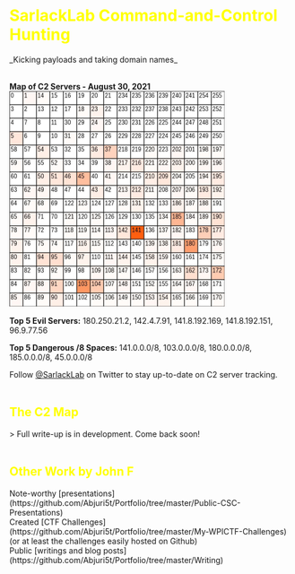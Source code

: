 <h1 style="color:#ffff00">SarlackLab Command-and-Control Hunting</h1>
_Kicking payloads and taking domain names_
<br>
<br>

**Map of C2 Servers - August 30, 2021**
<br>
<img src="https://raw.githubusercontent.com/Abjuri5t/SarlackLab/main/2021-Maps/TEST_2021-August-31.jpg" height="384">

**Top 5 Evil Servers:** 180.250.21.2, 142.4.7.91, 141.8.192.169, 141.8.192.151, 96.9.77.56

**Top 5 Dangerous /8 Spaces:** 141.0.0.0/8, 103.0.0.0/8, 180.0.0.0/8, 185.0.0.0/8, 45.0.0.0/8

Follow [@SarlackLab](https://twitter.com/SarlackLab) on Twitter to stay up-to-date on C2 server tracking.
<br>
<br>

<h2 style="color:#ffff00">The C2 Map</h2>
> Full write-up is in development. Come back soon!
<br>
<br>

<h2 style="color:#ffff00">Other Work by John F</h2>
Note-worthy [presentations](https://github.com/Abjuri5t/Portfolio/tree/master/Public-CSC-Presentations)
<br>
Created [CTF Challenges](https://github.com/Abjuri5t/Portfolio/tree/master/My-WPICTF-Challenges) (or at least the challenges easily hosted on Github)
<br>
Public [writings and blog posts](https://github.com/Abjuri5t/Portfolio/tree/master/Writing)